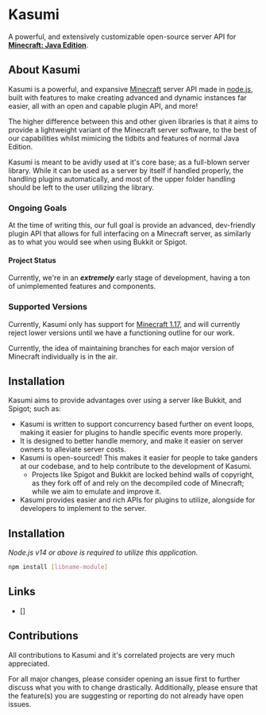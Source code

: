 # Kasumi
A powerful, and extensively customizable open-source server API for [**Minecraft: Java Edition**](https://minecraft.net).

## About Kasumi

Kasumi is a powerful, and expansive [Minecraft](https://minecraft.net) server API made in [node.js](https://nodejs.org), built with features to make creating advanced and dynamic instances far easier, all with an open and capable plugin API, and more!

The higher difference between this and other given libraries is that it aims to provide a lightweight variant of the Minecraft server software, to the best of our capabilities whilst mimicing the tidbits and features of normal Java Edition.

Kasumi is meant to be avidly used at it's core base; as a full-blown server library. While it can be used as a server by itself if handled properly, the handling plugins automatically, and most of the upper folder handling should be left to the user utilizing the library.

### Ongoing Goals

At the time of writing this, our full goal is provide an advanced, dev-friendly plugin API that allows for full interfacing on a Minecraft server, as similarly as to what you would see when using Bukkit or Spigot.

#### Project Status

Currently, we're in an ***extremely*** early stage of development, having a ton of unimplemented features and components.

### Supported Versions

Currently, Kasumi only has support for [Minecraft 1.17](), and will currently reject lower versions until we have a functioning outline for our work.

Currently, the idea of maintaining branches for each major version of Minecraft individually is in the air.

## Installation

Kasumi aims to provide advantages over using a server like Bukkit, and Spigot; such as:

* Kasumi is written to support concurrency based further on event loops, making it easier for plugins to handle specific events more properly.
* It is designed to better handle memory, and make it easier on server owners to alleviate server costs.
* Kasumi is open-sourced! This makes it easier for people to take ganders at our codebase, and to help contribute to the development of Kasumi.
    * Projects like Spigot and Bukkit are locked behind walls of copyright, as they fork off of and rely on the decompiled code of Minecraft; while we aim to emulate and improve it.
* Kasumi provides easier and rich APIs for plugins to utilize, alongside for developers to implement to the server.

## Installation
*Node.js v14 or above is required to utilize this application.*

```sh
npm install [libname-module]
```

## Links
* []

## Contributions

All contributions to Kasumi and it's correlated projects are very much appreciated.

For all major changes, please consider opening an issue first to further discuss what you with to change drastically. Additionally, please ensure that the feature(s) you are suggesting or reporting do not already have open issues.